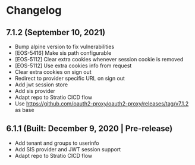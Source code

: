 # Changelog

## 7.1.2 (September 10, 2021)

* Bump alpine version to fix vulnerabilities
* [EOS-5416] Make sis path configurable
* [EOS-5112] Clear extra cookies whenever session cookie is removed
* [EOS-5112] Use extra cookies info from request
* Clear extra cookies on sign out
* Redirect to provider specific URL on sign out
* Add jwt session store
* Add sis provider
* Adapt repo to Stratio CICD flow
* Use https://github.com/oauth2-proxy/oauth2-proxy/releases/tag/v7.1.2 as base

## 6.1.1 (Built: December 9, 2020 | Pre-release)

* Add tenant and groups to userinfo
* Add SIS provider and JWT session support
* Adapt repo to Stratio CICD flow 
